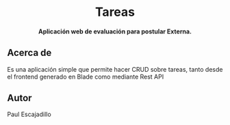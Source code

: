 
<h1 align="center">
  <br>
  Tareas
  <br>
</h1>

<h4 align="center">Aplicación web de evaluación para postular Externa</a>.</h4>

<p align="center">
</p>


## Acerca de
Es una aplicación simple que permite hacer CRUD sobre tareas, tanto desde el frontend generado en Blade como mediante Rest API

## Autor 
Paul Escajadillo
